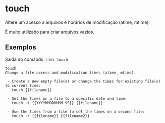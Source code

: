 # touch

Altere um acesso a arquivos e horários de modificação (atime, mtime).

É muito utilizado para criar arquivos vazios.

## Exemplos


Saida do comando: `tldr touch`


```
touch
Change a file access and modification times (atime, mtime).

 - Create a new empty file(s) or change the times for existing file(s) to current time:
   touch {{filename}}

 - Set the times on a file to a specific date and time:
   touch -t {{YYYYMMDDHHMM.SS}} {{filename}}

 - Use the times from a file to set the times on a second file:
   touch -r {{filename}} {{filename2}}
```

```